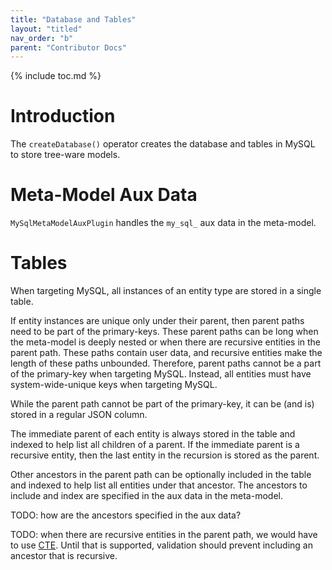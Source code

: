 ```yaml
---
title: "Database and Tables"
layout: "titled"
nav_order: "b"
parent: "Contributor Docs"
---
```


{% include toc.md %}

# Introduction

The `createDatabase()` operator creates the database and tables in MySQL to store tree-ware models.

# Meta-Model Aux Data

`MySqlMetaModelAuxPlugin` handles the `my_sql_` aux data in the meta-model.

# Tables

When targeting MySQL, all instances of an entity type are stored in a single table.

If entity instances are unique only under their parent, then parent paths need to be part of the primary-keys. These
parent paths can be long when the meta-model is deeply nested or when there are recursive entities in the parent path.
These paths contain user data, and recursive entities make the length of these paths unbounded. Therefore, parent paths
cannot be a part of the primary-key when targeting MySQL. Instead, all entities must have system-wide-unique keys when
targeting MySQL.

While the parent path cannot be part of the primary-key, it can be (and is) stored in a regular JSON column.

The immediate parent of each entity is always stored in the table and indexed to help list all children of a parent. If
the immediate parent is a recursive entity, then the last entity in the recursion is stored as the parent. 

Other ancestors in the parent path can be optionally included in the table and indexed to help list all entities under
that ancestor. The ancestors to include and index are specified in the aux data in the meta-model.

TODO: how are the ancestors specified in the aux data?

TODO: when there are recursive entities in the parent path, we would have to
use [CTE](https://dev.mysql.com/doc/refman/8.0/en/with.html). Until that is supported, validation should prevent
including an ancestor that is recursive.